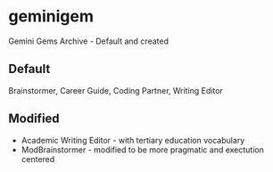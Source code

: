 # geminigem
Gemini Gems Archive - Default and created

## Default
Brainstormer, Career Guide, Coding Partner, Writing Editor

## Modified
- Academic Writing Editor - with tertiary education vocabulary
- ModBrainstormer - modified to be more pragmatic and exectution centered
